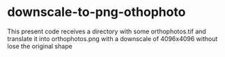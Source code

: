 # downscale-to-png-othophoto
This present code receives a directory with some orthophotos.tif and translate it into orthophotos.png with a downscale of 4096x4096 without lose the original shape

